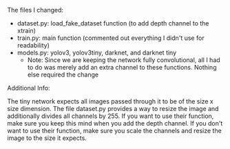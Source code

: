 The files I changed:

- dataset.py: load_fake_dataset function (to add depth channel to the xtrain)
- train.py:  main function (commented out everything I didn't use for readability)
- models.py: yolov3, yolov3tiny, darknet, and darknet tiny
    - Note: Since we are keeping the network fully convolutional, all I had to do
    was merely add an extra channel to these functions. Nothing else required the change
 
 Additional Info:
 
 The tiny network expects all images passed through it to be of the size x size
 dimension. The file dataset.py provides a way to resize the image and additionally divides 
 all channels by 255. If you want to use their function, make sure you keep this mind when you
 add the depth channel. If you don't want to use their function, make sure you scale the channels
 and resize the image to the size it expects.    
 